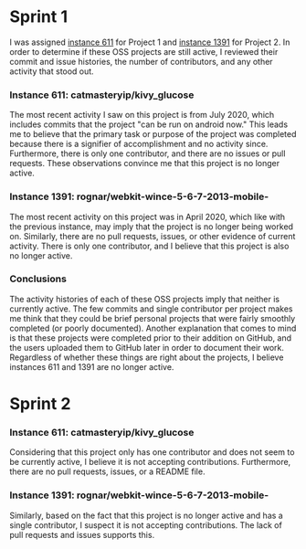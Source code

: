 # Sprint 1
I was assigned [instance 611](https://github.com/catmasteryip/kivy_glucose) for Project 1 and [instance 1391](https://github.com/rognar/webkit-wince-5-6-7-2013-mobile-) for Project 2. In order to determine if these OSS projects are still active, I reviewed their commit and issue histories, the number of contributors, and any other activity that stood out.

### Instance 611: catmasteryip/kivy_glucose
The most recent activity I saw on this project is from July 2020, which includes commits that the project "can be run on android now." This leads me to believe that the primary task or purpose of the project was completed because there is a signifier of accomplishment and no activity since. Furthermore, there is only one contributor, and there are no issues or pull requests. These observations convince me that this project is no longer active.

### Instance 1391: rognar/webkit-wince-5-6-7-2013-mobile-
The most recent activity on this project was in April 2020, which like with the previous instance, may imply that the project is no longer being worked on. Similarly, there are no pull requests, issues, or other evidence of current activity. There is only one contributor, and I believe that this project is also no longer active.

### Conclusions
The activity histories of each of these OSS projects imply that neither is currently active. The few commits and single contributor per project makes me think that they could be brief personal projects that were fairly smoothly completed (or poorly documented). Another explanation that comes to mind is that these projects were completed prior to their addition on GitHub, and the users uploaded them to GitHub later in order to document their work. Regardless of whether these things are right about the projects, I believe instances 611 and 1391 are no longer active.

# Sprint 2

### Instance 611: catmasteryip/kivy_glucose
Considering that this project only has one contributor and does not seem to be currently active, I believe it is not accepting contributions. Furthermore, there are no pull requests, issues, or a README file. 

### Instance 1391: rognar/webkit-wince-5-6-7-2013-mobile-
Similarly, based on the fact that this project is no longer active and has a single contributor, I suspect it is not accepting contributions. The lack of pull requests and issues supports this.
